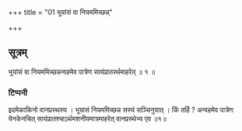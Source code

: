 +++
title = "01 भूयांसं वा नियममिच्छन्न्"

+++
## सूत्रम्
भूयांसं वा नियममिच्छन्नन्वहमेव पात्रेण सायंप्रातरर्थमाहरेत् ॥ १ ॥  
### टिप्पनी
इदमेकाकिनो वानप्रस्थस्य । भूयासं नियममिच्छन्न सस्यं सञ्चिनुयात् । किं तर्हि ? अन्वहमेव पात्रेण येनकेनचित् सायंप्रातश्चाऽर्थमशनीयमात्रमाहरेत् वानप्रस्थेभ्य एव ॥१॥  
